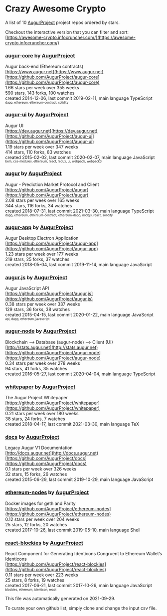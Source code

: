 # Crazy Awesome Crypto
A list of 10 [AugurProject](https://github.com/AugurProject) project repos ordered by stars.  

Checkout the interactive version that you can filter and sort: 
[https://awesome-crypto.infocruncher.com/](https://awesome-crypto.infocruncher.com/)  


### [augur-core](https://github.com/AugurProject/augur-core) by [AugurProject](https://github.com/AugurProject)  
Augur back-end (Ethereum contracts)  
[https://www.augur.net](https://www.augur.net)  
[https://github.com/AugurProject/augur-core](https://github.com/AugurProject/augur-core)  
1.66 stars per week over 355 weeks  
590 stars, 143 forks, 100 watches  
created 2014-12-06, last commit 2019-02-11, main language TypeScript  
<sub><sup>dapp, ethereum, ethereum-contract, solidity</sup></sub>


### [augur-ui](https://github.com/AugurProject/augur-ui) by [AugurProject](https://github.com/AugurProject)  
Augur UI  
[https://dev.augur.net](https://dev.augur.net)  
[https://github.com/AugurProject/augur-ui](https://github.com/AugurProject/augur-ui)  
1.19 stars per week over 347 weeks  
414 stars, 110 forks, 83 watches  
created 2015-02-02, last commit 2020-02-07, main language JavaScript  
<sub><sup>bem, css-modules, ethereum, react, redux, ui, webpack, webpack3</sup></sub>


### [augur](https://github.com/AugurProject/augur) by [AugurProject](https://github.com/AugurProject)  
Augur - Prediction Market Protocol and Client  
[https://github.com/AugurProject/augur](https://github.com/AugurProject/augur)  
2.08 stars per week over 165 weeks  
344 stars, 116 forks, 34 watches  
created 2018-07-31, last commit 2021-03-30, main language TypeScript  
<sub><sup>dapp, ethereum, ethereum-contract, ethereum-dapp, nodejs, react, solidity</sup></sub>


### [augur-app](https://github.com/AugurProject/augur-app) by [AugurProject](https://github.com/AugurProject)  
Augur Desktop Electron Application  
[https://github.com/AugurProject/augur-app](https://github.com/AugurProject/augur-app)  
1.23 stars per week over 177 weeks  
219 stars, 25 forks, 37 watches  
created 2018-05-04, last commit 2019-11-14, main language JavaScript  


### [augur.js](https://github.com/AugurProject/augur.js) by [AugurProject](https://github.com/AugurProject)  
Augur JavaScript API  
[https://github.com/AugurProject/augur.js](https://github.com/AugurProject/augur.js)  
0.38 stars per week over 337 weeks  
129 stars, 36 forks, 38 watches  
created 2015-04-15, last commit 2020-01-22, main language JavaScript  
<sub><sup>api, dapp, ethereum, javascript</sup></sub>


### [augur-node](https://github.com/AugurProject/augur-node) by [AugurProject](https://github.com/AugurProject)  
Blockchain --> Database (augur-node) --> Client (UI)  
[http://stats.augur.net](http://stats.augur.net)  
[https://github.com/AugurProject/augur-node](https://github.com/AugurProject/augur-node)  
0.34 stars per week over 278 weeks  
94 stars, 41 forks, 35 watches  
created 2016-05-27, last commit 2020-04-04, main language TypeScript  


### [whitepaper](https://github.com/AugurProject/whitepaper) by [AugurProject](https://github.com/AugurProject)  
The Augur Project Whitepaper  
[https://github.com/AugurProject/whitepaper](https://github.com/AugurProject/whitepaper)  
0.21 stars per week over 180 weeks  
38 stars, 24 forks, 7 watches  
created 2018-04-17, last commit 2021-03-30, main language TeX  


### [docs](https://github.com/AugurProject/docs) by [AugurProject](https://github.com/AugurProject)  
Legacy Augur V1 Documentation  
[http://docs.augur.net](http://docs.augur.net)  
[https://github.com/AugurProject/docs](https://github.com/AugurProject/docs)  
0.1 stars per week over 326 weeks  
32 stars, 15 forks, 26 watches  
created 2015-06-29, last commit 2019-10-29, main language JavaScript  


### [ethereum-nodes](https://github.com/AugurProject/ethereum-nodes) by [AugurProject](https://github.com/AugurProject)  
Docker images for geth and Parity  
[https://github.com/AugurProject/ethereum-nodes](https://github.com/AugurProject/ethereum-nodes)  
0.12 stars per week over 204 weeks  
25 stars, 12 forks, 20 watches  
created 2017-10-26, last commit 2019-05-10, main language Shell  


### [react-blockies](https://github.com/AugurProject/react-blockies) by [AugurProject](https://github.com/AugurProject)  
React Component for Generating Identicons Congruent to Ethereum Wallet’s Identicons  
[https://github.com/AugurProject/react-blockies](https://github.com/AugurProject/react-blockies)  
0.11 stars per week over 223 weeks  
25 stars, 8 forks, 19 watches  
created 2017-06-21, last commit 2017-10-26, main language JavaScript  
<sub><sup>blockies, ethereum, identicon, react</sup></sub>


This file was automatically generated on 2021-09-29.  

To curate your own github list, simply clone and change the input csv file.  